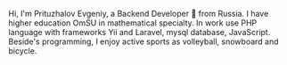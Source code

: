 Hi, I'm Prituzhalov Evgeniy, a Backend Developer 🚀 from Russia.
I have higher education OmSU in mathematical specialty. In work use PHP language with frameworks Yii and Laravel, mysql database, JavaScript.
Beside's programming, I enjoy active sports as volleyball, snowboard and bicycle.
